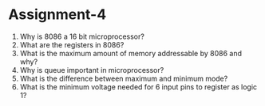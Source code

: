 # Assignment-4
1. Why is 8086 a 16 bit microprocessor?
2. What are  the registers in 8086?
3. What is the maximum amount of memory addressable by 8086 and why?
4. Why is queue important in microprocessor?
5. What is the difference between maximum and minimum mode?
6. What is the minimum voltage needed for 6 input pins to register as logic 1?